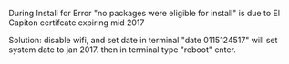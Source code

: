 During Install for Error "no packages were eligible for install" is due to El Capiton certifcate expiring mid 2017

Solution: disable wifi, and set date in terminal "date 0115124517" will set system date to jan 2017. then in terminal type "reboot" enter.
